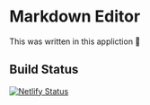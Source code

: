 # Markdown Editor

This was written in this appliction 🤯

## Build Status
[![Netlify Status](https://api.netlify.com/api/v1/badges/1337e2fd-9ce7-4d85-bd2b-e424a113711e/deploy-status)](https://app.netlify.com/sites/imarkup/deploys)